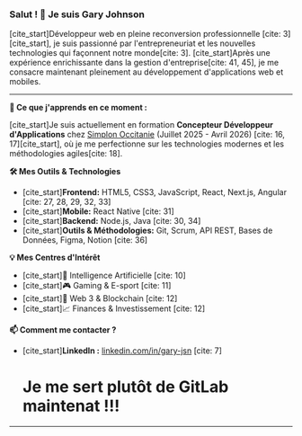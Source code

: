 ### Salut ! 👋 Je suis Gary Johnson

[cite_start]Développeur web en pleine reconversion professionnelle [cite: 3][cite_start], je suis passionné par l'entrepreneuriat et les nouvelles technologies qui façonnent notre monde[cite: 3]. [cite_start]Après une expérience enrichissante dans la gestion d'entreprise[cite: 41, 45], je me consacre maintenant pleinement au développement d'applications web et mobiles.

---

**🌱 Ce que j'apprends en ce moment :**

[cite_start]Je suis actuellement en formation **Concepteur Développeur d'Applications** chez [Simplon Occitanie](https://occitanie.simplon.co/) (Juillet 2025 - Avril 2026) [cite: 16, 17][cite_start], où je me perfectionne sur les technologies modernes et les méthodologies agiles[cite: 18].

**🛠️ Mes Outils & Technologies**

* [cite_start]**Frontend:** HTML5, CSS3, JavaScript, React, Next.js, Angular [cite: 27, 28, 29, 32, 33]
* [cite_start]**Mobile:** React Native [cite: 31]
* [cite_start]**Backend:** Node.js, Java [cite: 30, 34]
* [cite_start]**Outils & Méthodologies:** Git, Scrum, API REST, Bases de Données, Figma, Notion [cite: 36]

**💡 Mes Centres d'Intérêt**

* [cite_start]🤖 Intelligence Artificielle [cite: 10]
* [cite_start]🎮 Gaming & E-sport [cite: 11]
* [cite_start]🔗 Web 3 & Blockchain [cite: 12]
* [cite_start]📈 Finances & Investissement [cite: 12]

**📫 Comment me contacter ?**

* [cite_start]**LinkedIn :** [linkedin.com/in/gary-jsn](https://www.linkedin.com/in/gary-jsn) [cite: 7]

  # Je me sert plutôt de GitLab maintenat !!! 

---
